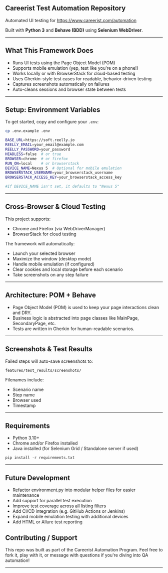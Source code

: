## Careerist Test Automation Repository
Automated UI testing for https://www.careerist.com/automation

Built with **Python 3** and **Behave (BDD)** using **Selenium WebDriver**.


---

##  What This Framework Does

- Runs UI tests using the Page Object Model (POM)
- Supports mobile emulation (yep, test like you're on a phone!)
- Works locally or with BrowserStack for cloud-based testing
- Uses Gherkin-style test cases for readable, behavior-driven testing
- Captures screenshots automatically on failures
- Auto-cleans sessions and browser state between tests

---

## Setup: Environment Variables

To get started, copy and configure your `.env`:

```bash
cp .env.example .env

BASE_URL=https://soft.reelly.io
REELLY_EMAIL=your_email@example.com
REELLY_PASSWORD=your_password
HEADLESS=false  # or true
BROWSER=chrome  # or firefox
RUN_ON=local    # or browserstack
DEVICE_NAME=Nexus 5  # Optional for mobile emulation
BROWSERSTACK_USERNAME=your_browserstack_username
BROWSERSTACK_ACCESS_KEY=your_browserstack_access_key

#If DEVICE_NAME isn't set, it defaults to "Nexus 5"
```
---

## Cross-Browser & Cloud Testing
This project supports:
- Chrome and Firefox (via WebDriverManager)
- BrowserStack for cloud testing 

The framework will automatically:
- Launch your selected browser 
- Maximize the window (desktop mode)
- Handle mobile emulation (if configured)
- Clear cookies and local storage before each scenario 
- Take screenshots on any step failure
---

## Architecture: POM + Behave
- Page Object Model (POM) is used to keep your page interactions clean and DRY. 
- Business logic is abstracted into page classes like MainPage, SecondaryPage, etc. 
- Tests are written in Gherkin for human-readable scenarios.
---

## Screenshots & Test Results
Failed steps will auto-save screenshots to:
```
features/test_results/screenshots/
```
Filenames include:
- Scenario name 
- Step name 
- Browser used 
- Timestamp
---

## Requirements
- Python 3.10+ 
- Chrome and/or Firefox installed 
- Java installed (for Selenium Grid / Standalone server if used)
```
pip install -r requirements.txt
```
---

## Future Development
- Refactor environment.py into modular helper files for easier maintenance 
- Add support for parallel test execution 
- Improve test coverage across all listing filters 
- Add CI/CD integration (e.g. GitHub Actions or Jenkins)
- Expand mobile emulation testing with additional devices 
- Add HTML or Allure test reporting

## Contributing / Support
This repo was built as part of the Careerist Automation Program.
Feel free to fork it, play with it, or message with questions if you're diving into QA automation!

--- 